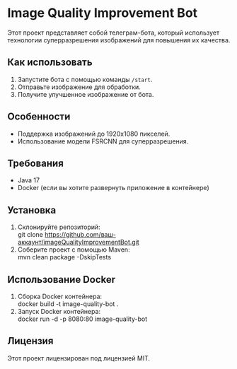 # Image Quality Improvement Bot

Этот проект представляет собой телеграм-бота, который использует технологии суперразрешения изображений для повышения их качества.

## Как использовать

1. Запустите бота с помощью команды `/start`.
2. Отправьте изображение для обработки.
3. Получите улучшенное изображение от бота.

## Особенности

- Поддержка изображений до 1920x1080 пикселей.
- Использование модели FSRCNN для суперразрешения.

## Требования

- Java 17
- Docker (если вы хотите развернуть приложение в контейнере)

## Установка

1. Склонируйте репозиторий: <br>
   git clone https://github.com/ваш-аккаунт/imageQualityImprovementBot.git
2.  Соберите проект с помощью Maven:<br>
   mvn clean package -DskipTests
    
## Использование Docker
1. Сборка Docker контейнера:<br>
docker build -t image-quality-bot .<br>
2. Запуск Docker контейнера:<br>
docker run -d -p 8080:80 image-quality-bot<br>

## Лицензия
Этот проект лицензирован под лицензией MIT.
